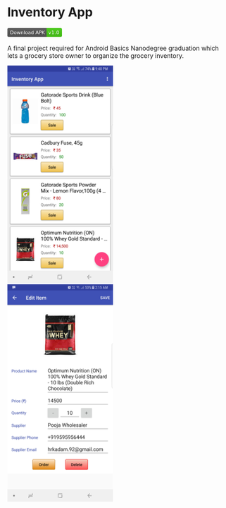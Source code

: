 # Inventory App

[Commented Code]: #[![APK](https://img.shields.io/badge/Download%20APK-v1.0-brightgreen.svg)](https://github.com/hrishikesh-kadam/inventory-app/blob/master/Inventory%20App.apk?raw=true)

<a href="https://github.com/hrishikesh-kadam/inventory-app/blob/master/Inventory%20App.apk?raw=true"><svg xmlns="http://www.w3.org/2000/svg" xmlns:xlink="http://www.w3.org/1999/xlink" width="124" height="20"><linearGradient id="b" x2="0" y2="100%"><stop offset="0" stop-color="#bbb" stop-opacity=".1"/><stop offset="1" stop-opacity=".1"/></linearGradient><clipPath id="a"><rect width="124" height="20" rx="3" fill="#fff"/></clipPath><g clip-path="url(#a)"><path fill="#555" d="M0 0h89v20H0z"/><path fill="#4c1" d="M89 0h35v20H89z"/><path fill="url(#b)" d="M0 0h124v20H0z"/></g><g fill="#fff" text-anchor="middle" font-family="DejaVu Sans,Verdana,Geneva,sans-serif" font-size="110"><text x="455" y="150" fill="#010101" fill-opacity=".3" transform="scale(.1)" textLength="790">Download APK</text><text x="455" y="140" transform="scale(.1)" textLength="790">Download APK</text><text x="1055" y="150" fill="#010101" fill-opacity=".3" transform="scale(.1)" textLength="250">v1.0</text><text x="1055" y="140" transform="scale(.1)" textLength="250">v1.0</text></g> </svg></a>

A final project required for Android Basics Nanodegree graduation which lets a grocery store owner to organize the grocery inventory.

<img src="https://raw.githubusercontent.com/hrishikesh-kadam/inventory-app/master/screenshots/Screenshot_Inventory_App.jpg" width="240" height="493">&nbsp;&nbsp;&nbsp;&nbsp;&nbsp;&nbsp;&nbsp;&nbsp;<img src="https://raw.githubusercontent.com/hrishikesh-kadam/inventory-app/master/screenshots/Screenshot_Inventory_App_2.jpg" width="240" height="493">